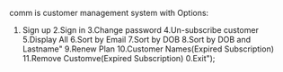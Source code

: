 comm is customer management system with Options:
1. Sign up 2.Sign in 3.Change password 4.Un-subscribe customer 5.Display All 6.Sort by Email 7.Sort by DOB 8.Sort by DOB and Lastname"
9.Renew Plan 10.Customer Names(Expired Subscription) 11.Remove Customve(Expired Subscription) 0.Exit");
